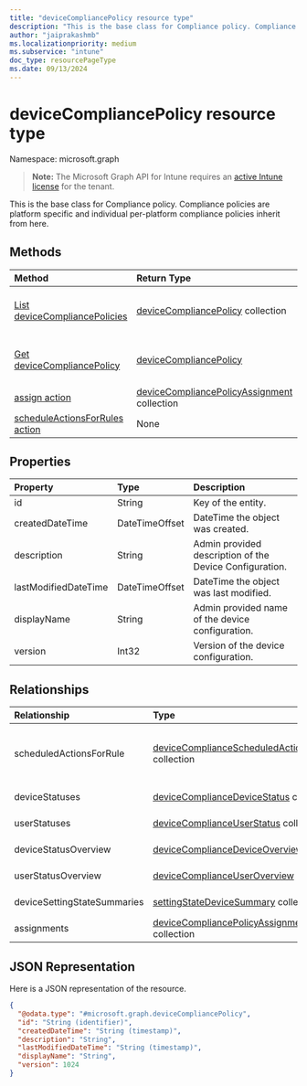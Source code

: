 ```yaml
---
title: "deviceCompliancePolicy resource type"
description: "This is the base class for Compliance policy. Compliance policies are platform specific and individual per-platform compliance policies inherit from here. "
author: "jaiprakashmb"
ms.localizationpriority: medium
ms.subservice: "intune"
doc_type: resourcePageType
ms.date: 09/13/2024
---
```


# deviceCompliancePolicy resource type

Namespace: microsoft.graph

> **Note:** The Microsoft Graph API for Intune requires an [active Intune license](https://go.microsoft.com/fwlink/?linkid=839381) for the tenant.

This is the base class for Compliance policy. Compliance policies are platform specific and individual per-platform compliance policies inherit from here. 

## Methods
|Method|Return Type|Description|
|:---|:---|:---|
|[List deviceCompliancePolicies](../api/intune-deviceconfig-devicecompliancepolicy-list.md)|[deviceCompliancePolicy](../resources/intune-deviceconfig-devicecompliancepolicy.md) collection|List properties and relationships of the [deviceCompliancePolicy](../resources/intune-deviceconfig-devicecompliancepolicy.md) objects.|
|[Get deviceCompliancePolicy](../api/intune-deviceconfig-devicecompliancepolicy-get.md)|[deviceCompliancePolicy](../resources/intune-deviceconfig-devicecompliancepolicy.md)|Read properties and relationships of the [deviceCompliancePolicy](../resources/intune-deviceconfig-devicecompliancepolicy.md) object.|
|[assign action](../api/intune-deviceconfig-devicecompliancepolicy-assign.md)|[deviceCompliancePolicyAssignment](../resources/intune-deviceconfig-devicecompliancepolicyassignment.md) collection|Not yet documented|
|[scheduleActionsForRules action](../api/intune-deviceconfig-devicecompliancepolicy-scheduleactionsforrules.md)|None|Not yet documented|

## Properties
|Property|Type|Description|
|:---|:---|:---|
|id|String|Key of the entity.|
|createdDateTime|DateTimeOffset|DateTime the object was created.|
|description|String|Admin provided description of the Device Configuration.|
|lastModifiedDateTime|DateTimeOffset|DateTime the object was last modified.|
|displayName|String|Admin provided name of the device configuration.|
|version|Int32|Version of the device configuration.|

## Relationships
|Relationship|Type|Description|
|:---|:---|:---|
|scheduledActionsForRule|[deviceComplianceScheduledActionForRule](../resources/intune-deviceconfig-devicecompliancescheduledactionforrule.md) collection|The list of scheduled action per rule for this compliance policy. This is a required property when creating any individual per-platform compliance policies.|
|deviceStatuses|[deviceComplianceDeviceStatus](../resources/intune-deviceconfig-devicecompliancedevicestatus.md) collection|List of DeviceComplianceDeviceStatus.|
|userStatuses|[deviceComplianceUserStatus](../resources/intune-deviceconfig-devicecomplianceuserstatus.md) collection|List of DeviceComplianceUserStatus.|
|deviceStatusOverview|[deviceComplianceDeviceOverview](../resources/intune-deviceconfig-devicecompliancedeviceoverview.md)|Device compliance devices status overview|
|userStatusOverview|[deviceComplianceUserOverview](../resources/intune-deviceconfig-devicecomplianceuseroverview.md)|Device compliance users status overview|
|deviceSettingStateSummaries|[settingStateDeviceSummary](../resources/intune-deviceconfig-settingstatedevicesummary.md) collection|Compliance Setting State Device Summary|
|assignments|[deviceCompliancePolicyAssignment](../resources/intune-deviceconfig-devicecompliancepolicyassignment.md) collection|The collection of assignments for this compliance policy.|

## JSON Representation
Here is a JSON representation of the resource.
<!-- {
  "blockType": "resource",
  "keyProperty": "id",
  "@odata.type": "microsoft.graph.deviceCompliancePolicy"
}
-->
``` json
{
  "@odata.type": "#microsoft.graph.deviceCompliancePolicy",
  "id": "String (identifier)",
  "createdDateTime": "String (timestamp)",
  "description": "String",
  "lastModifiedDateTime": "String (timestamp)",
  "displayName": "String",
  "version": 1024
}
```
